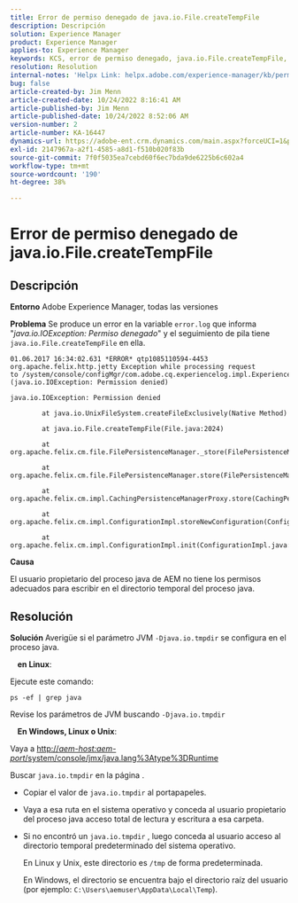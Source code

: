 ```yaml
---
title: Error de permiso denegado de java.io.File.createTempFile
description: Descripción
solution: Experience Manager
product: Experience Manager
applies-to: Experience Manager
keywords: KCS, error de permiso denegado, java.io.File.createTempFile, resolución de problemas, Adobe Experience Manager
resolution: Resolution
internal-notes: 'Helpx Link: helpx.adobe.com/experience-manager/kb/permission_denied_error_from_java_io_file.html'
bug: false
article-created-by: Jim Menn
article-created-date: 10/24/2022 8:16:41 AM
article-published-by: Jim Menn
article-published-date: 10/24/2022 8:52:06 AM
version-number: 2
article-number: KA-16447
dynamics-url: https://adobe-ent.crm.dynamics.com/main.aspx?forceUCI=1&pagetype=entityrecord&etn=knowledgearticle&id=6bab172c-7453-ed11-bba2-6045bd0065f9
exl-id: 2147967a-a2f1-4585-a8d1-f510b020f83b
source-git-commit: 7f0f5035ea7cebd60f6ec7bda9de6225b6c602a4
workflow-type: tm+mt
source-wordcount: '190'
ht-degree: 38%

---
```


# Error de permiso denegado de java.io.File.createTempFile

## Descripción


<b>Entorno</b>
Adobe Experience Manager, todas las versiones

<b>Problema</b>
Se produce un error en la variable `error.log` que informa &quot;*java.io.IOException: Permiso denegado*&quot; y el seguimiento de pila tiene `java.io.File.createTempFile` en ella.


```
01.06.2017 16:34:02.631 *ERROR* qtp1085110594-4453 org.apache.felix.http.jetty Exception while processing request to /system/console/configMgr/com.adobe.cq.experiencelog.impl.ExperienceLogConfigServlet (java.io.IOException: Permission denied)

java.io.IOException: Permission denied

        at java.io.UnixFileSystem.createFileExclusively(Native Method)

        at java.io.File.createTempFile(File.java:2024)

        at org.apache.felix.cm.file.FilePersistenceManager._store(FilePersistenceManager.java:699)

        at org.apache.felix.cm.file.FilePersistenceManager.store(FilePersistenceManager.java:660)

        at org.apache.felix.cm.impl.CachingPersistenceManagerProxy.store(CachingPersistenceManagerProxy.java:242)

        at org.apache.felix.cm.impl.ConfigurationImpl.storeNewConfiguration(ConfigurationImpl.java:462)

        at org.apache.felix.cm.impl.ConfigurationImpl.init(ConfigurationImpl.java:183)
```


<b>Causa</b>

El usuario propietario del proceso java de AEM no tiene los permisos adecuados para escribir en el directorio temporal del proceso java.




## Resolución


<b>Solución</b>
Averigüe si el parámetro JVM `-Djava.io.tmpdir` se configura en el proceso java.

<b>    en Linux</b>:

Ejecute este comando:


```
ps -ef | grep java
```


Revise los parámetros de JVM buscando `-Djava.io.tmpdir`

<b>    En Windows, Linux o Unix</b>:

Vaya a [http://*aem-host:aem-port*/system/console/jmx/java.lang%3Atype%3DRuntime](http://aem-host:aem-port/system/console/jmx/java.lang%3Atype%3DRuntime)

Buscar `java.io.tmpdir` en la página .

- Copiar el valor de `java.io.tmpdir` al portapapeles.
-   Vaya a esa ruta en el sistema operativo y conceda al usuario propietario del proceso java acceso total de lectura y escritura a esa carpeta.
- Si no encontró un `java.io.tmpdir` , luego conceda al usuario acceso al directorio temporal predeterminado del sistema operativo.

   En Linux y Unix, este directorio es `/tmp` de forma predeterminada.

   En Windows, el directorio se encuentra bajo el directorio raíz del usuario (por ejemplo: `C:\Users\aemuser\AppData\Local\Temp`).
